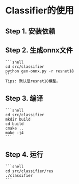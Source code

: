 # Classifier的使用

## Step 1. 安装依赖

## Step 2. 生成onnx文件

    ```shell
    cd src/classifier
    python gen-onnx.py -r resnet18
    ```
    Tips: 默认是resnet18模型。

## Step 3. 编译

    ```shell
    cd src/classifier
    mkdir build
    cd build
    cmake ..
    make -j4
    ```

## Step 4. 运行

    ```shell
    cd src/classifier/res
    ./classifier
    ```